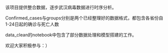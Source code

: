 该项目提供整合数据，逐步武汉病毒数据进行时序分析。

Confirmed_cases与groups分别是两个已经整理好的数据格式，都包含各省份自1-24日起的确诊与死亡人数

data_clean的notebook中包含了部分数据处理和模型搭建的工作。

欢迎大家积极参与：）
